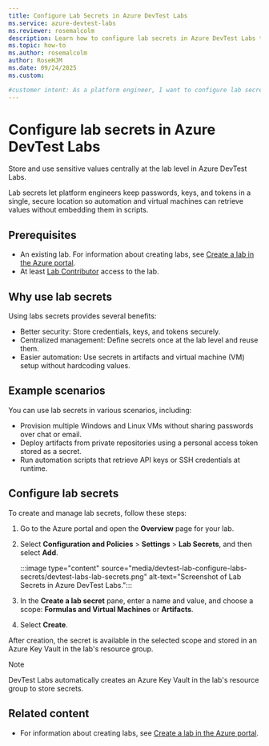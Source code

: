```yaml
---
title: Configure Lab Secrets in Azure DevTest Labs
ms.service: azure-devtest-labs
ms.reviewer: rosemalcolm
description: Learn how to configure lab secrets in Azure DevTest Labs to centralize sensitive values, improve security, and streamline automation workflows.
ms.topic: how-to
ms.author: rosemalcolm
author: RoseHJM
ms.date: 09/24/2025
ms.custom:

#customer intent: As a platform engineer, I want to configure lab secrets in Azure DevTest Labs so that I can securely store and manage sensitive values for automation and virtual machines.
---
```



# Configure lab secrets in Azure DevTest Labs

Store and use sensitive values centrally at the lab level in Azure DevTest Labs.

Lab secrets let platform engineers keep passwords, keys, and tokens in a single, secure location so automation and virtual machines can retrieve values without embedding them in scripts.

## Prerequisites

- An existing lab. For information about creating labs, see [Create a lab in the Azure portal](devtest-lab-create-lab.md).
- At least [Lab Contributor](concept-lab-services-role-based-access-control.md#lab-contributor) access to the lab.
 
## Why use lab secrets

Using labs secrets provides several benefits:
- Better security: Store credentials, keys, and tokens securely.
- Centralized management: Define secrets once at the lab level and reuse them.
- Easier automation: Use secrets in artifacts and virtual machine (VM) setup without hardcoding values.

## Example scenarios

You can use lab secrets in various scenarios, including:
- Provision multiple Windows and Linux VMs without sharing passwords over chat or email.
- Deploy artifacts from private repositories using a personal access token stored as a secret.
- Run automation scripts that retrieve API keys or SSH credentials at runtime.

## Configure lab secrets

To create and manage lab secrets, follow these steps:
1. Go to the Azure portal and open the **Overview** page for your lab.
1. Select **Configuration and Policies** > **Settings** > **Lab Secrets**, and then select **Add**.

   :::image type="content" source="media/devtest-lab-configure-labs-secrets/devtest-labs-lab-secrets.png" alt-text="Screenshot of Lab Secrets in Azure DevTest Labs.":::

1. In the **Create a lab secret** pane, enter a name and value, and choose a scope: **Formulas and Virtual Machines** or **Artifacts**.
1. Select **Create**.

After creation, the secret is available in the selected scope and stored in an Azure Key Vault in the lab's resource group.

> [!NOTE]
> DevTest Labs automatically creates an Azure Key Vault in the lab's resource group to store secrets.

## Related content

- For information about creating labs, see [Create a lab in the Azure portal](devtest-lab-create-lab.md).
